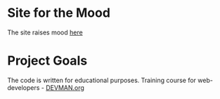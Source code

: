 # Site for the Mood

The site raises mood [here](https://AMSolovyev.github.io/20_mood/)

# Project Goals

The code is written for educational purposes. Training course for web-developers - [DEVMAN.org](https://devman.org)
